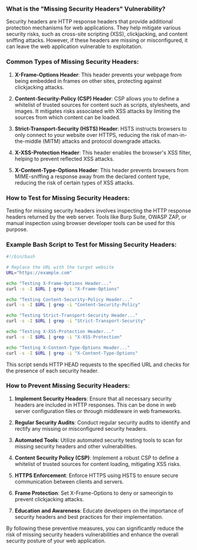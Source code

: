 ### What is the "Missing Security Headers" Vulnerability?

Security headers are HTTP response headers that provide additional protection mechanisms for web applications. They help mitigate various security risks, such as cross-site scripting (XSS), clickjacking, and content sniffing attacks. However, if these headers are missing or misconfigured, it can leave the web application vulnerable to exploitation.

### Common Types of Missing Security Headers:

1. **X-Frame-Options Header**: This header prevents your webpage from being embedded in frames on other sites, protecting against clickjacking attacks.
   
2. **Content-Security-Policy (CSP) Header**: CSP allows you to define a whitelist of trusted sources for content such as scripts, stylesheets, and images. It mitigates risks associated with XSS attacks by limiting the sources from which content can be loaded.

3. **Strict-Transport-Security (HSTS) Header**: HSTS instructs browsers to only connect to your website over HTTPS, reducing the risk of man-in-the-middle (MITM) attacks and protocol downgrade attacks.

4. **X-XSS-Protection Header**: This header enables the browser's XSS filter, helping to prevent reflected XSS attacks.

5. **X-Content-Type-Options Header**: This header prevents browsers from MIME-sniffing a response away from the declared content type, reducing the risk of certain types of XSS attacks.

### How to Test for Missing Security Headers:

Testing for missing security headers involves inspecting the HTTP response headers returned by the web server. Tools like Burp Suite, OWASP ZAP, or manual inspection using browser developer tools can be used for this purpose.

### Example Bash Script to Test for Missing Security Headers:

```bash
#!/bin/bash

# Replace the URL with the target website
URL="https://example.com"

echo "Testing X-Frame-Options Header..."
curl -s -I $URL | grep -i "X-Frame-Options"

echo "Testing Content-Security-Policy Header..."
curl -s -I $URL | grep -i "Content-Security-Policy"

echo "Testing Strict-Transport-Security Header..."
curl -s -I $URL | grep -i "Strict-Transport-Security"

echo "Testing X-XSS-Protection Header..."
curl -s -I $URL | grep -i "X-XSS-Protection"

echo "Testing X-Content-Type-Options Header..."
curl -s -I $URL | grep -i "X-Content-Type-Options"
```

This script sends HTTP HEAD requests to the specified URL and checks for the presence of each security header.

### How to Prevent Missing Security Headers:

1. **Implement Security Headers**: Ensure that all necessary security headers are included in HTTP responses. This can be done in web server configuration files or through middleware in web frameworks.

2. **Regular Security Audits**: Conduct regular security audits to identify and rectify any missing or misconfigured security headers.

3. **Automated Tools**: Utilize automated security testing tools to scan for missing security headers and other vulnerabilities.

4. **Content Security Policy (CSP)**: Implement a robust CSP to define a whitelist of trusted sources for content loading, mitigating XSS risks.

5. **HTTPS Enforcement**: Enforce HTTPS using HSTS to ensure secure communication between clients and servers.

6. **Frame Protection**: Set X-Frame-Options to deny or sameorigin to prevent clickjacking attacks.

7. **Education and Awareness**: Educate developers on the importance of security headers and best practices for their implementation.

By following these preventive measures, you can significantly reduce the risk of missing security headers vulnerabilities and enhance the overall security posture of your web application.
